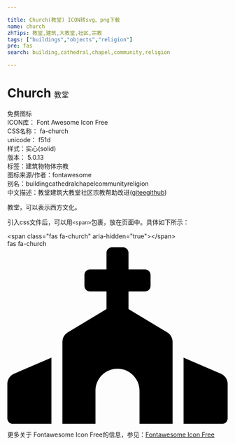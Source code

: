 ```yaml
---

title: Church(教堂) ICON转svg、png下载
name: church
zhTips: 教堂,建筑,大教堂,社区,宗教
tags: ["buildings","objects","religion"]
pre: fas
search: building,cathedral,chapel,community,religion

---
```


# Church  <small style="font-size: 60%;font-weight: 100">教堂</small>


<div class="detail-page">
<p>
<span><span class="badge-success badge">免费图标</span> </span>
<br/>
<span>
ICON库：
<span class="badge-secondary badge">Font Awesome Icon Free</span> 
</span>
<br/>
<span>
CSS名称：
<span class="badge-secondary badge">fa-church</span> 
</span>
<br/>
<span>
unicode：
<span class="badge-secondary badge">f51d</span> 
<copy-btn content='f51d' btn-title=""></copy-btn>
<copy-btn :content='String.fromCodePoint(parseInt("f51d", 16))' btn-title="复制U"></copy-btn>
</span><br/><span>样式：<span class="badge-light badge">实心(solid)</span></span>
<br/>
<span>
版本：
<span class="badge-secondary badge">5.0.13</span> 
</span><br/><span>标签：<span class="badge-light badge"><router-link to="/tags/buildings.html">建筑物</router-link></span><span class="badge-light badge"><router-link to="/tags/objects.html">物体</router-link></span><span class="badge-light badge"><router-link to="/tags/religion.html">宗教</router-link></span></span>
<br/>
<span>图标来源/作者：<span class="badge-light badge">fontawesome</span></span> 
<br/>
<span>别名：<span class="badge-light badge">building</span><span class="badge-light badge">cathedral</span><span class="badge-light badge">chapel</span><span class="badge-light badge">community</span><span class="badge-light badge">religion</span></span><br/><span class="zh-detail">中文描述：<span class="badge-primary badge">教堂</span><span class="badge-primary badge">建筑</span><span class="badge-primary badge">大教堂</span><span class="badge-primary badge">社区</span><span class="badge-primary badge">宗教</span><span class="help-link"><span>帮助改进</span>(<a href="https://gitee.com/liuwave/icon-helper/edit/master/json/fontawesome/solid/church.json" target="_blank" rel="noopener noreferrer">gitee</a><a href="https://github.com/liuwave/icon-helper/edit/master/json/fontawesome/solid/church.json" target="_blank" rel="noopener noreferrer">github</a></span>)</span><br/>
</p>
</div><div class="description description alert alert-light">教堂，可以表示西方文化。</div>
<div class="alert alert-dark">
  <i class="fas fa-church fa-xs"></i>
  <i class="fas fa-church fa-sm"></i>
  <i class="fas fa-church fa-lg"></i>
  <i class="fas fa-church fa-2x"></i>
  <i class="fas fa-church fa-3x"></i>
  <i class="fas fa-church fa-5x"></i>
  <i class="fas fa-church fa-7x"></i>
</div>
<div>
  <p>引入css文件后，可以用<code>&lt;span&gt;</code>包裹，放在页面中。具体如下所示：    
  </p>
  <div class="alert alert-primary" style="font-size: 14px">
    &lt;span class="fas fa-church" aria-hidden="true"&gt;&lt;/span&gt;
    <copy-btn content='<span class="fas fa-church" aria-hidden="true"></span>'></copy-btn>
  </div>
  <div class="alert alert-secondary">
    <i class="fas fa-church"
    style="font-size: 24px"
    aria-hidden="true"></i> fas fa-church
    <copy-btn content="fas fa-church" btn-title="复制图标名称"></copy-btn>
  </div>
</div>
<div id="svg" class="svg-wrap">
<svg xmlns="http://www.w3.org/2000/svg" viewBox="0 0 640 512"><path d="M464.46 246.68L352 179.2V128h48c8.84 0 16-7.16 16-16V80c0-8.84-7.16-16-16-16h-48V16c0-8.84-7.16-16-16-16h-32c-8.84 0-16 7.16-16 16v48h-48c-8.84 0-16 7.16-16 16v32c0 8.84 7.16 16 16 16h48v51.2l-112.46 67.48A31.997 31.997 0 0 0 160 274.12V512h96v-96c0-35.35 28.65-64 64-64s64 28.65 64 64v96h96V274.12c0-11.24-5.9-21.66-15.54-27.44zM0 395.96V496c0 8.84 7.16 16 16 16h112V320L19.39 366.54A32.024 32.024 0 0 0 0 395.96zm620.61-29.42L512 320v192h112c8.84 0 16-7.16 16-16V395.96c0-12.8-7.63-24.37-19.39-29.42z"/></svg>
</div>
<detail full-name='fa-church'></detail>
    
<div><p>更多关于  Fontawesome Icon Free的信息，参见：<a target="_blank" href="https://iconhelper.cn/fontawesome.html">Fontawesome Icon Free</a>
</p></div>
